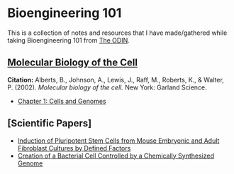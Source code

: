# Bioengineering 101
This is a collection of notes and resources that I have made/gathered while
taking Bioengineering 101 from [The ODIN](https://the-odin.com).

## [Molecular Biology of the Cell](molecular_biology_of_the_cell/README.md)
**Citation:** Alberts, B., Johnson, A., Lewis, J., Raff, M., Roberts, K., & Walter, P. (2002). *Molecular biology of the cell.* New York: Garland Science.
- [Chapter 1: Cells and Genomes](molecular_biology_of_the_cell/chapter1.md)

## [Scientific Papers]
 - [Induction of Pluripotent Stem Cells from Mouse Embryonic and Adult Fibroblast Cultures by Defined Factors](scientific_papers/induction_of_pluripotent.md)
 - [Creation of a Bacterial Cell Controlled by a Chemically Synthesized Genome](scientific_papers/creation_of_a_bacterial.md)
